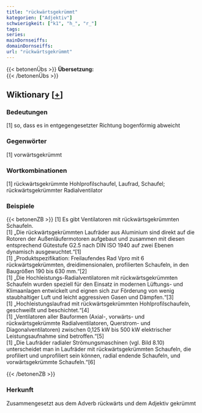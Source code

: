 ```yaml
---
title: "rückwärtsgekrümmt"
kategorien: ["Adjektiv"]
schwierigkeit: ["k1", "h_", "r_"]
tags:
series:
mainDornseiffs:
domainDornseiffs:
url: "rückwärtsgekrümmt"
---
```


{{< betonenÜbs >}}
**Übersetzung:**  
{{< /betonenÜbs >}}

## Wiktionary [[+](https://de.wiktionary.org/wiki/rückwärtsgekrümmt)]

### Bedeutungen
[1] so, dass es in entgegengesetzter Richtung bogenförmig abweicht  

### Gegenwörter
[1] vorwärtsgekrümmt  

### Wortkombinationen
[1] rückwärtsgekrümmte Hohlprofilschaufel, Laufrad, Schaufel; rückwärtsgekrümmter Radialventilator  

### Beispiele
{{< betonenZB >}}
[1] Es gibt Ventilatoren mit rückwärtsgekrümmten Schaufeln.  
[1] „Die rückwärtsgekrümmten Laufräder aus Aluminium sind direkt auf die Rotoren der Außenläufermotoren aufgebaut und zusammen mit diesen entsprechend Gütestufe G2.5 nach DIN ISO 1940 auf zwei Ebenen dynamisch ausgewuchtet.“[1]  
[1] „Produktspezifikation: Freilaufendes Rad Vpro mit 6 rückwärtsgekrümmten, dreidimensionalen, profilierten Schaufeln, in den Baugrößen 190 bis 630 mm.“[2]  
[1] „Die Hochleistungs-Radialventilatoren mit rückwärtsgekrümmten Schaufeln wurden speziell für den Einsatz in modernen Lüftungs- und Klimaanlagen entwickelt und eignen sich zur Förderung von wenig staubhaltiger Luft und leicht aggressiven Gasen und Dämpfen.“[3]  
[1] „Hochleistungslaufrad mit rückwärtsgekrümmten Hohlprofilschaufeln, geschweißt und beschichtet.“[4]  
[1] „Ventilatoren aller Bauformen (Axial-, vorwärts- und rückwärtsgekrümmte Radialventilatoren, Querstrom- und Diagonalventilatoren) zwischen 0,125 kW bis 500 kW elektrischer Leistungsaufnahme sind betroffen.“[5]  
[1] „Die Laufräder radialer Strömungsmaschinen (vgl. Bild 8.10) unterscheidet man in Laufräder mit rückwärtsgekrümmten Schaufeln, die profiliert und unprofiliert sein können, radial endende Schaufeln, und vorwärtsgekrümmte Schaufeln.“[6]  

{{< /betonenZB >}}
### Herkunft
Zusammengesetzt aus dem Adverb rückwärts und dem Adjektiv gekrümmt  


